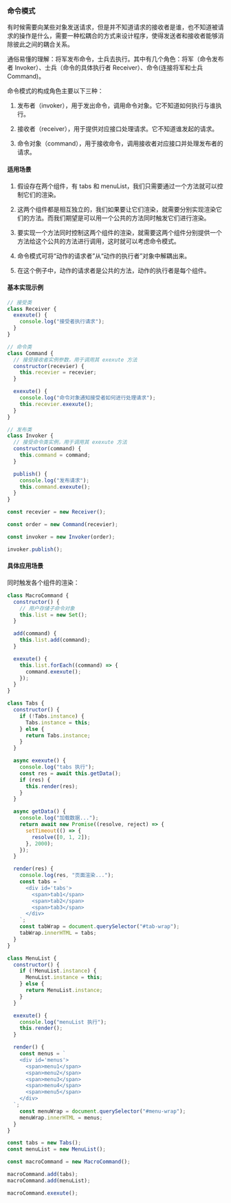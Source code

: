 ### 命令模式

有时候需要向某些对象发送请求，但是并不知道请求的接收者是谁，也不知道被请求的操作是什么，需要一种松耦合的方式来设计程序，使得发送者和接收者能够消除彼此之间的耦合关系。

通俗易懂的理解：将军发布命令，士兵去执行。其中有几个角色：将军（命令发布者 Invoker）、士兵（命令的具体执行者 Receiver）、命令(连接将军和士兵 Command)。

命令模式的构成角色主要以下三种：

1. 发布者（invoker），用于发出命令，调用命令对象。它不知道如何执行与谁执行。

2. 接收者（receiver），用于提供对应接口处理请求。它不知道谁发起的请求。

3. 命令对象（command），用于接收命令，调用接收者对应接口并处理发布者的请求。

#### 适用场景

1. 假设存在两个组件，有 tabs 和 menuList，我们只需要通过一个方法就可以控制它们的渲染。

2. 这两个组件都是相互独立的，我们如果要让它们渲染，就需要分别实现渲染它们的方法。而我们期望是可以用一个公共的方法同时触发它们进行渲染。

3. 要实现一个方法同时控制这两个组件的渲染，就需要这两个组件分别提供一个方法给这个公共的方法进行调用，这时就可以考虑命令模式。

4. 命令模式可将“动作的请求者”从“动作的执行者”对象中解耦出来。

5. 在这个例子中，动作的请求者是公共的方法，动作的执行者是每个组件。

#### 基本实现示例

```js
// 接受类
class Receiver {
  exexute() {
    console.log("接受者执行请求");
  }
}

// 命令类
class Command {
  // 接受接收者实例参数，用于调用其 exexute 方法
  constructor(recevier) {
    this.recevier = recevier;
  }

  exexute() {
    console.log("命令对象通知接受者如何进行处理请求");
    this.recevier.exexute();
  }
}

// 发布类
class Invoker {
  // 接受命令类实例，用于调用其 exexute 方法
  constructor(command) {
    this.command = command;
  }

  publish() {
    console.log("发布请求");
    this.command.exexute();
  }
}

const recevier = new Receiver();

const order = new Command(recevier);

const invoker = new Invoker(order);

invoker.publish();
```

#### 具体应用场景

同时触发各个组件的渲染：

```js
class MacroCommand {
  constructor() {
    // 用户存储子命令对象
    this.list = new Set();
  }

  add(command) {
    this.list.add(command);
  }

  exexute() {
    this.list.forEach((command) => {
      command.exexute();
    });
  }
}

class Tabs {
  constructor() {
    if (!Tabs.instance) {
      Tabs.instance = this;
    } else {
      return Tabs.instance;
    }
  }

  async exexute() {
    console.log("tabs 执行");
    const res = await this.getData();
    if (res) {
      this.render(res);
    }
  }

  async getData() {
    console.log("加载数据...");
    return await new Promise((resolve, reject) => {
      setTimeout(() => {
        resolve([0, 1, 2]);
      }, 2000);
    });
  }

  render(res) {
    console.log(res, "页面渲染...");
    const tabs = `
      <div id='tabs'>
        <span>tab1</span>
        <span>tab2</span>
        <span>tab3</span>
      </div>
    `;
    const tabWrap = document.querySelector("#tab-wrap");
    tabWrap.innerHTML = tabs;
  }
}

class MenuList {
  constructor() {
    if (!MenuList.instance) {
      MenuList.instance = this;
    } else {
      return MenuList.instance;
    }
  }

  exexute() {
    console.log("menuList 执行");
    this.render();
  }

  render() {
    const menus = `
    <div id='menus'>
      <span>menu1</span>
      <span>menu2</span>
      <span>menu3</span>
      <span>menu4</span>
      <span>menu5</span>
    </div>
  `;
    const menuWrap = document.querySelector("#menu-wrap");
    menuWrap.innerHTML = menus;
  }
}

const tabs = new Tabs();
const menuList = new MenuList();

const macroCommand = new MacroCommand();

macroCommand.add(tabs);
macroCommand.add(menuList);

macroCommand.exexute();
```
